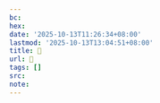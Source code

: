 ```yaml
---
bc:
hex:
date: '2025-10-13T11:26:34+08:00'
lastmod: '2025-10-13T13:04:51+08:00'
title: 󰑧
url: 󰑧
tags: []
src:
note:
---
```

